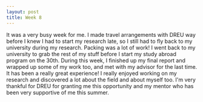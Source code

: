 ```yaml
---
layout: post
title: Week 8
---
```

It was a very busy week for me. I made travel arrangements with DREU way before I knew I had to start my research late, so I still had to fly back to my university during my research. Packing was a lot of work! I went back to my university to grab the rest of my stuff before I start my study abroad program on the 30th. During this week, I finished up my final report and wrapped up some of my work too, and met with my advisor for the last time. It has been a really great experience! I really enjoyed working on my research and discovered a lot about the field and about myself too. I'm very thankful for DREU for granting me this opportunity and my mentor who has been very supportive of me this summer. 
